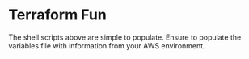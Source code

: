 # Terraform Fun

The shell scripts above are simple to populate. Ensure to  populate the variables file with information from your AWS environment.  
